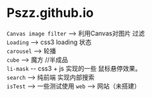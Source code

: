 # Pszz.github.io

`Canvas image filter` -->  利用Canvas对图片 过滤 <br/>
`Loading` --> css3 loading 状态<br/>
`carousel` --> 轮播 <br/>
`cube` --> 魔方 //半成品<br/>
`li-mask` -- css3 + js 实现的一些 鼠标悬停效果。<br/>
`search` --> 纯前端 实现内部搜索<br/>
`isTest` --> 一些测试使用
`web` --> 网站（未搭建）<br/>
